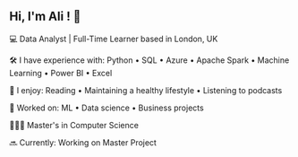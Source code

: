 ## Hi, I'm Ali ! 👋 
💻 Data Analyst | Full-Time Learner based in London, UK

🛠 I have experience with: Python • SQL • Azure • Apache Spark • Machine Learning • Power BI • Excel 
 
🌿 I enjoy: Reading • Maintaining a healthy lifestyle • Listening to podcasts 

🌟 Worked on: ML • Data science • Business projects

👨🏻‍🎓 Master's in Computer Science 

🔜 Currently: Working on Master Project
